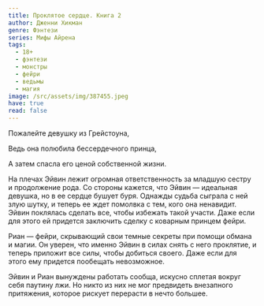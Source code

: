 ```yaml
---
title: Проклятое сердце. Книга 2
author: Дженни Хикман
genre: Фэнтези
series: Мифы Айрена
tags:
  - 18+
  - фэнтези
  - монстры
  - фейри
  - ведьмы
  - магия
image: /src/assets/img/387455.jpeg
have: true
read: false
---
```

Пожалейте девушку из Грейстоуна,

Ведь она полюбила бессердечного принца,

А затем спасла его ценой собственной жизни.

На плечах Эйвин лежит огромная ответственность за младшую сестру и продолжение рода. Со стороны кажется, что Эйвин — идеальная девушка, но в ее сердце бушует буря. Однажды судьба сыграла с ней злую шутку, и теперь ее ждет помолвка с тем, кого она ненавидит. Эйвин поклялась сделать все, чтобы избежать такой участи. Даже если для этого ей придется заключить сделку с коварным принцем фейри.

Риан — фейри, скрывающий свои темные секреты при помощи обмана и магии. Он уверен, что именно Эйвин в силах снять с него проклятие, и теперь приложит все силы, чтобы добиться своего. Даже если для этого ему придется пообещать невозможное.

Эйвин и Риан вынуждены работать сообща, искусно сплетая вокруг себя паутину лжи. Но никто из них не мог предвидеть внезапного притяжения, которое рискует перерасти в нечто большее.
